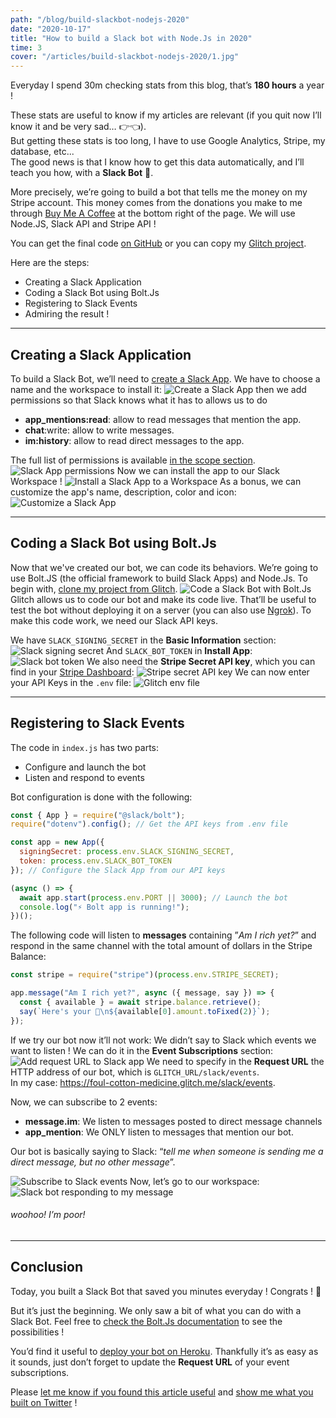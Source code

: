 ```yaml
---
path: "/blog/build-slackbot-nodejs-2020"
date: "2020-10-17"
title: "How to build a Slack bot with Node.Js in 2020"
time: 3
cover: "/articles/build-slackbot-nodejs-2020/1.jpg"
---
```


Everyday I spend 30m checking stats from this blog, that’s **180 hours** a year !

These stats are useful to know if my articles are relevant (if you quit now I’ll know it and be very sad… 👉👈).  
But getting these stats is too long, I have to use Google Analytics, Stripe, my database, etc...  
The good news is that I know how to get this data automatically, and I’ll teach you how, with a **Slack Bot** 🤖.

More precisely, we’re going to build a bot that tells me the money on my Stripe account. This money comes from the donations you make to me through [Buy Me A Coffee](https://www.buymeacoffee.com/) at the bottom right of the page. We will use Node.JS, Slack API and Stripe API !

You can get the final code [on GitHub](https://github.com/LucasLeRay/stripe_balance_slackbot) or you can copy my [Glitch project](https://glitch.com/edit/#!/join/4d7ef406-2714-41de-bd2f-216561bd452b).

Here are the steps:
- Creating a Slack Application
- Coding a Slack Bot using Bolt.Js
- Registering to Slack Events
- Admiring the result !  

---

## Creating a Slack Application
To build a Slack Bot, we’ll need to [create a Slack App](https://api.slack.com/apps?new_app=1).
We have to choose a name and the workspace to install it:
![Create a Slack App](/articles/build-slackbot-nodejs-2020/2.png)
then we add permissions so that Slack knows what it has to allows us to do
- **app_mentions:read**: allow to read messages that mention the app.
- **chat**:write: allow to write messages.
- **im:history**: allow to read direct messages to the app.  

The full list of permissions is available [in the scope section](https://api.slack.com/scopes).
![Slack App permissions](/articles/build-slackbot-nodejs-2020/3.png)
Now we can install the app to our Slack Workspace !
![Install a Slack App to a Workspace](/articles/build-slackbot-nodejs-2020/4.png)
As a bonus, we can customize the app's name, description, color and icon:
![Customize a Slack App](/articles/build-slackbot-nodejs-2020/5.png)

---

## Coding a Slack Bot using Bolt.Js
Now that we've created our bot, we can code its behaviors. We’re going to use Bolt.JS (the official framework to build Slack Apps) and Node.Js.
To begin with, [clone my project from Glitch](https://glitch.com/edit/#!/join/4d7ef406-2714-41de-bd2f-216561bd452b).
![Code a Slack Bot with Bolt.Js](/articles/build-slackbot-nodejs-2020/6.png)
Glitch allows us to code our bot and make its code live. That’ll be useful to test the bot without deploying it on a server (you can also use [Ngrok](https://ngrok.com/)).
To make this code work, we need our Slack API keys.

We have `SLACK_SIGNING_SECRET` in the **Basic Information** section:
![Slack signing secret](/articles/build-slackbot-nodejs-2020/7.png)
And `SLACK_BOT_TOKEN` in **Install App**:
![Slack bot token](/articles/build-slackbot-nodejs-2020/8.png)
We also need the **Stripe Secret API key**, which you can find in your [Stripe Dashboard](https://dashboard.stripe.com/dashboard):
![Stripe secret API key](/articles/build-slackbot-nodejs-2020/9.png)
We can now enter your API Keys in the `.env` file:
![Glitch env file](/articles/build-slackbot-nodejs-2020/10.png)

---

## Registering to Slack Events 

The code in `index.js` has two parts:
- Configure and launch the bot
- Listen and respond to events

Bot configuration is done with the following:  

```javascript
const { App } = require("@slack/bolt");
require("dotenv").config(); // Get the API keys from .env file

const app = new App({
  signingSecret: process.env.SLACK_SIGNING_SECRET,
  token: process.env.SLACK_BOT_TOKEN
}); // Configure the Slack App from our API keys

(async () => {
  await app.start(process.env.PORT || 3000); // Launch the bot
  console.log("⚡️ Bolt app is running!");
})();
```

The following code will listen to **messages** containing ”*Am I rich yet?*” and respond in the same channel with the total amount of dollars in the Stripe Balance:  

```javascript
const stripe = require("stripe")(process.env.STRIPE_SECRET);

app.message("Am I rich yet?", async ({ message, say }) => {
  const { available } = await stripe.balance.retrieve();
  say(`Here's your 💸\n${available[0].amount.toFixed(2)}`);
});
```

If we try our bot now it’ll not work: We didn’t say to Slack which events we want to listen !
We can do it in the **Event Subscriptions** section:
![Add request URL to Slack app](/articles/build-slackbot-nodejs-2020/11.png)
We need to specify in the **Request URL** the HTTP address of our bot, which is `GLITCH_URL/slack/events`.  
In my case: https://foul-cotton-medicine.glitch.me/slack/events.

Now, we can subscribe to 2 events:
- **message.im**: We listen to messages posted to direct message channels
- **app_mention**: We ONLY listen to messages that mention our bot.  

Our bot is basically saying to Slack: “_tell me when someone is sending me a direct message, but no other message_”.

![Subscribe to Slack events](/articles/build-slackbot-nodejs-2020/12.png)
Now, let’s go to our workspace:
![Slack bot responding to my message](/articles/build-slackbot-nodejs-2020/13.png)
###### woohoo! I’m poor!

---

## Conclusion

Today, you built a Slack Bot that saved you minutes everyday ! Congrats ! 🎉

But it’s just the beginning. We only saw a bit of what you can do with a Slack Bot. Feel free to [check the Bolt.Js documentation](https://slack.dev/bolt-js/concepts#basic) to see the possibilities !

You’d find it useful to [deploy your bot on Heroku](https://slack.dev/bolt-js/deployments/heroku). Thankfully it’s as easy as it sounds, just don’t forget to update the **Request URL** of your event subscriptions.

Please [let me know if you found this article useful](http://twitter.com/intent/tweet?text=Hey%20@Lucas_Le_Ray%20,%20) and [show me what you built on Twitter](http://twitter.com/intent/tweet?text=Hey%20@Lucas_Le_Ray%20,%20) !
